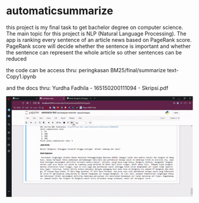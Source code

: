 # automaticsummarize
this project is my final task to get bachelor degree on computer science. The main topic for this project is NLP (Natural Language Processing). The app is ranking every sentence of an article news based on PageRank score. PageRank score will decide whether the sentence is important and whether the sentence can represent the whole article so other sentences can be reduced

the code can be access thru: peringkasan BM25/final/summarize text-Copy1.ipynb

and the docs thru: Yurdha Fadhila - 165150200111094 - Skripsi.pdf

![](summarize-text.gif)
